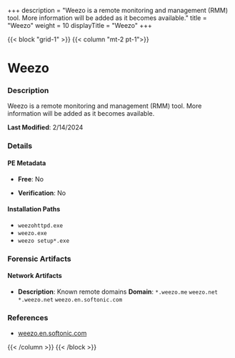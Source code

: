 +++
description = "Weezo is a remote monitoring and management (RMM) tool. More information will be added as it becomes available."
title = "Weezo"
weight = 10
displayTitle = "Weezo"
+++


{{< block "grid-1" >}}
{{< column "mt-2 pt-1">}}

# Weezo


### Description

Weezo is a remote monitoring and management (RMM) tool. More information will be added as it becomes available.



**Last Modified**: 2/14/2024

### Details


#### PE Metadata


- **Free**: No

- **Verification**: No




#### Installation Paths
- `weezohttpd.exe`
- `weezo.exe`
- `weezo setup*.exe`

### Forensic Artifacts




#### Network Artifacts

- **Description**: Known remote domains
  **Domain**: `*.weezo.me` `weezo.net` `*.weezo.net` `weezo.en.softonic.com`





### References
- [weezo.en.softonic.com](weezo.en.softonic.com)



{{< /column >}}
{{< /block >}}
